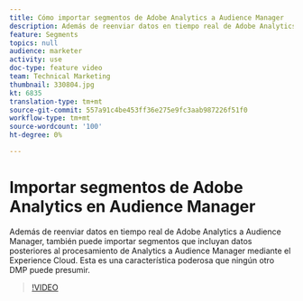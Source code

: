 ```yaml
---
title: Cómo importar segmentos de Adobe Analytics a Audience Manager
description: Además de reenviar datos en tiempo real de Adobe Analytics a Audience Manager, también puede importar segmentos que incluyan datos posteriores al procesamiento de Analytics a Audience Manager mediante el Experience Cloud. Esta es una característica poderosa que ningún otro DMP puede presumir.
feature: Segments
topics: null
audience: marketer
activity: use
doc-type: feature video
team: Technical Marketing
thumbnail: 330804.jpg
kt: 6835
translation-type: tm+mt
source-git-commit: 557a91c4be453ff36e275e9fc3aab987226f51f0
workflow-type: tm+mt
source-wordcount: '100'
ht-degree: 0%

---
```



# Importar segmentos de Adobe Analytics en Audience Manager

Además de reenviar datos en tiempo real de Adobe Analytics a Audience Manager, también puede importar segmentos que incluyan datos posteriores al procesamiento de Analytics a Audience Manager mediante el Experience Cloud. Esta es una característica poderosa que ningún otro DMP puede presumir.

>[!VIDEO](https://video.tv.adobe.com/v/330804/?quality=12&learn=on)

